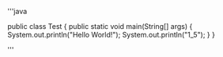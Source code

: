 <p>
'''java

public class Test {
	public static void main(String[] args) {
		System.out.println("Hello World!");
		System.out.println("1_5");
	}
}

'''
</p>